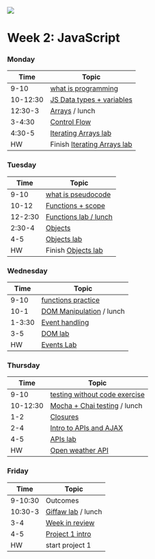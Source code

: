 ![](https://ga-dash.s3.amazonaws.com/production/assets/logo-9f88ae6c9c3871690e33280fcf557f33.png)

# Week 2: JavaScript

### Monday

Time     |         Topic
---      | ---------------------
9-10     | [what is programming](https://git.generalassemb.ly/sureshmelvinsigera/AMEX/blob/master/Week2/Lessons/1-Monday/1-Intro-To-Programming.md)
10-12:30 | [JS Data types + variables](https://git.generalassemb.ly/sureshmelvinsigera/AMEX/blob/master/Week2/Lessons/1-Monday/2-Data-Types-And-Variables.md)
12:30-3  | [Arrays](https://git.generalassemb.ly/sureshmelvinsigera/AMEX/blob/master/Week2/Lessons/1-Monday/3-Arrays.md) / lunch
3-4:30   | [Control Flow](https://git.generalassemb.ly/sureshmelvinsigera/AMEX/blob/master/Week2/Lessons/1-Monday/4-Control-Flow.md)
4:30-5   | [Iterating Arrays lab](https://git.generalassemb.ly/sureshmelvinsigera/AMEX/blob/master/Week2/Lessons/1-Monday/5-Iterating-Arrays-Lab.md)
HW       | Finish [Iterating Arrays lab](https://git.generalassemb.ly/sureshmelvinsigera/AMEX/blob/master/Week2/Lessons/1-Monday/5-Iterating-Arrays-Lab.md)


### Tuesday

Time     |         Topic
---      | ----------------------
9-10     | [what is pseudocode](https://git.generalassemb.ly/sureshmelvinsigera/AMEX/tree/master/Week2/Lessons/2-Tuesday/1-Intro-To-Pseudocoding)
10-12    | [Functions + scope](https://git.generalassemb.ly/sureshmelvinsigera/AMEX/tree/master/Week2/Lessons/2-Tuesday/2-Functions-And-Scope)
12-2:30  | [Functions lab / lunch](https://git.generalassemb.ly/sureshmelvinsigera/AMEX/tree/master/Week2/Lessons/2-Tuesday/3-Functions-Lab)
2:30-4   | [Objects](https://git.generalassemb.ly/sureshmelvinsigera/AMEX/tree/master/Week2/Lessons/2-Tuesday/4-Objects)
4-5      | [Objects lab](https://git.generalassemb.ly/sureshmelvinsigera/AMEX/tree/master/Week2/Lessons/2-Tuesday/5-Objects-Lab)
HW       | Finish [Objects lab](https://git.generalassemb.ly/sureshmelvinsigera/AMEX/tree/master/Week2/Lessons/2-Tuesday/5-Objects-Lab)


### Wednesday

Time   |         Topic
---    | ---------------------
9-10   | [functions practice](https://git.generalassemb.ly/sureshmelvinsigera/AMEX/tree/master/Week2/Lessons/3-Wednesday/1-Functions-Lab)
10-1   | [DOM Manipulation](https://git.generalassemb.ly/sureshmelvinsigera/AMEX/tree/master/Week2/Lessons/3-Wednesday/2-DOM-Manipulation) / lunch
1-3:30 | [Event handling](https://git.generalassemb.ly/sureshmelvinsigera/AMEX/tree/master/Week2/Lessons/3-Wednesday/3-Events-Lesson)
3-5    | [DOM lab](https://git.generalassemb.ly/sureshmelvinsigera/AMEX/tree/master/Week2/Lessons/3-Wednesday/4-DOM-Manipulation-Lab)
HW     | [Events Lab](https://git.generalassemb.ly/sureshmelvinsigera/AMEX/tree/master/Week2/Lessons/3-Wednesday/5-Events-HW)


### Thursday

Time |         Topic
---  | ----------------------
9-10 | [testing without code exercise](https://git.generalassemb.ly/sureshmelvinsigera/AMEX/tree/master/Week2/Lessons/4-Thursday/1-Testing-Without-Code)
10-12:30 | [Mocha + Chai testing](https://git.generalassemb.ly/sureshmelvinsigera/AMEX/tree/master/Week2/Lessons/4-Thursday/2-Testing-With-Mocha-And-Chai) / lunch
1-2  | [Closures](https://git.generalassemb.ly/sureshmelvinsigera/AMEX/tree/master/Week2/Lessons/4-Thursday/3-Closures)
2-4  |[ Intro to APIs and AJAX](https://git.generalassemb.ly/sureshmelvinsigera/AMEX/tree/master/Week2/Lessons/4-Thursday/4-APIs-And-AJAX-Lesson)
4-5  | [APIs lab](https://git.generalassemb.ly/sureshmelvinsigera/AMEX/tree/master/Week2/Lessons/4-Thursday/5-Apis-Ajax-And-Api-Calls-Lab)
HW   | [Open weather API](https://git.generalassemb.ly/sureshmelvinsigera/AMEX/tree/master/Week2/Lessons/4-Thursday/6-Open-Weather-API-HW)


### Friday

Time       |      Topic
---        | ----------------
9-10:30    | Outcomes
10:30-3    | [Giffaw lab](https://git.generalassemb.ly/sureshmelvinsigera/AMEX/tree/master/Week2/Lessons/5-Friday/1-APIs-Lab) / lunch
3-4        | [Week in review](https://git.generalassemb.ly/sureshmelvinsigera/AMEX/blob/master/Week2/Lessons/5-Friday/2-Week-In-Review/2-Week-In-Review.md)
4-5        | [Project 1 intro](https://git.generalassemb.ly/sureshmelvinsigera/AMEX/tree/master/Week2/Lessons/5-Friday/3-First-Project)
HW         | start project 1
